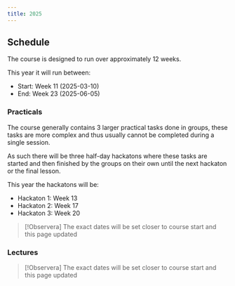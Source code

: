 ```yaml
---
title: 2025
---
```


## Schedule

The course is designed to run over approximately 12 weeks.

This year it will run between:
- Start: Week 11 (2025-03-10)
- End: Week 23 (2025-06-05)

### Practicals

The course generally contains 3 larger practical tasks done in groups, these tasks are more complex and thus usually cannot be completed during a single session.

As such there will be three half-day hackatons where these tasks are started and then finished by the groups on their own until the next hackaton or the final lesson.

This year the hackatons will be:
- Hackaton 1: Week 13
- Hackaton 2: Week 17
- Hackaton 3: Week 20

> [!Observera]
> The exact dates will be set closer to course start and this page updated

### Lectures

> [!Observera]
> The exact dates will be set closer to course start and this page updated